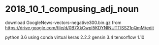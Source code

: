# 2018_10_1_compusing_adj_noun

download GoogleNews-vectors-negative300.bin.gz from https://drive.google.com/file/d/0B7XkCwpI5KDYNlNUTTlSS21pQmM/edit 

python 3.6 using conda virtual
keras 2.2.2
gensin 3.4
tensorflow 1.10
